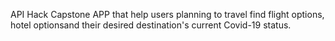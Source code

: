 API Hack Capstone APP that help users planning to travel find flight options, hotel optionsand their desired destination's current Covid-19 status.
